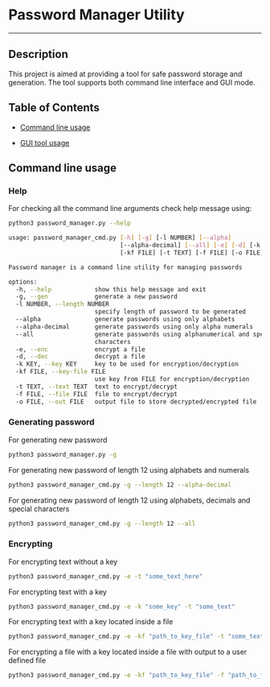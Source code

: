 # Password Manager Utility
---

## Description
This project is aimed at providing a tool for safe password storage and generation.
The tool supports both command line interface and GUI mode.

## Table of Contents

* [Command line usage]()

* [GUI tool usage]()

## Command line usage

### Help

For checking all the command line arguments check help message using:

```bash
python3 password_manager.py --help
```
```bash
usage: password_manager_cmd.py [-h] [-g] [-l NUMBER] [--alpha]
                               [--alpha-decimal] [--all] [-e] [-d] [-k KEY]
                               [-kf FILE] [-t TEXT] [-f FILE] [-o FILE]

Password manager is a command line utility for managing passwords

options:
  -h, --help            show this help message and exit
  -g, --gen             generate a new password
  -l NUMBER, --length NUMBER
                        specify length of password to be generated
  --alpha               generate passwords using only alphabets
  --alpha-decimal       generate passwords using only alpha numerals
  --all                 generate passwords using alphanumerical and special
                        characters
  -e, --enc             encrypt a file
  -d, --dec             decrypt a file
  -k KEY, --key KEY     key to be used for encryption/decryption
  -kf FILE, --key-file FILE
                        use key from FILE for encryption/decryption
  -t TEXT, --text TEXT  text to encrypt/decrypt
  -f FILE, --file FILE  file to encrypt/decrypt
  -o FILE, --out FILE   output file to store decrypted/encrypted file
```

### Generating password

For generating new password

```bash
python3 password_manager.py -g
```

For generating new password of length 12 using alphabets and numerals
```bash
python3 password_manager_cmd.py -g --length 12 --alpha-decimal
```

For generating new password of length 12 using alphabets, decimals and special characters

```bash
python3 password_manager_cmd.py -g --length 12 --all
```

### Encrypting

For encrypting text without a key

```bash
python3 password_manager_cmd.py -e -t "some_text_here"
```

For encrypting text with a key

```bash
python3 password_manager_cmd.py -e -k "some_key" -t "some_text"
```

For encrypting text with a key located inside a file

```bash
python3 password_manager_cmd.py -e -kf "path_to_key_file" -t "some_text" 
```

For encrypting a file with a key located inside a file with output to a user defined file

```bash
python3 password_manager_cmd.py -e -kf "path_to_key_file" -f "path_to_file_to_encrypt" -o "path_for_encrypted_file_output"
```

